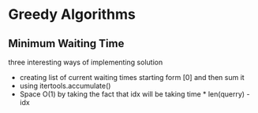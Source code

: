# Greedy Algorithms

## Minimum Waiting Time

three interesting ways of implementing solution

* creating list of current waiting times starting form \[0\] and then sum it
* using itertools.accumulate\(\)
* Space O\(1\) by taking the fact that idx will be taking time \* len\(querry\) - idx

